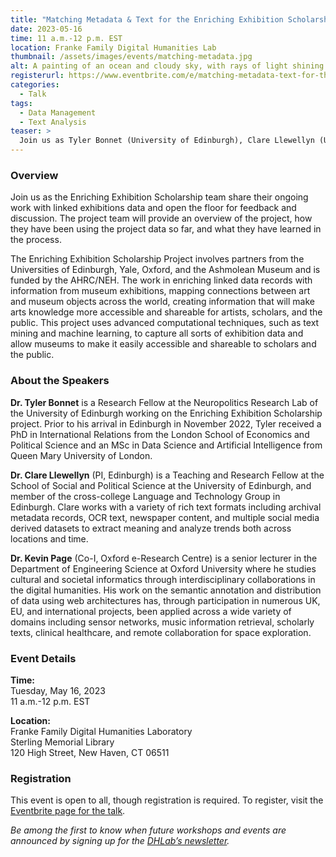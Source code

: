 ```yaml
---
title: "Matching Metadata & Text for the Enriching Exhibition Scholarship Project"
date: 2023-05-16
time: 11 a.m.-12 p.m. EST
location: Franke Family Digital Humanities Lab
thumbnail: /assets/images/events/matching-metadata.jpg
alt: A painting of an ocean and cloudy sky, with rays of light shining through the clouds onto the water
registerurl: https://www.eventbrite.com/e/matching-metadata-text-for-the-enriching-exhibition-scholarship-project-tickets-630969124637?aff=ebdsoporgprofile
categories:
  - Talk
tags:
  - Data Management
  - Text Analysis
teaser: >
  Join us as Tyler Bonnet (University of Edinburgh), Clare Llewellyn (University of Edinburgh), and Kevin Page (University of Oxford) share their ongoing work with linked museum exhibition data. Using advanced computational techniques, such as text mining and machine learning, their work aims to make arts knowledge easily accessible to scholars and the public.
---
```


### Overview
Join us as the Enriching Exhibition Scholarship team share their ongoing work with linked exhibitions data and open the floor for feedback and discussion. The project team will provide an overview of the project, how they have been using the project data so far, and what they have learned in the process.  

The Enriching Exhibition Scholarship Project involves partners from the Universities of Edinburgh, Yale, Oxford, and the Ashmolean Museum and is funded by the AHRC/NEH. The work in enriching linked data records with information from museum exhibitions, mapping connections between art and museum objects across the world, creating information that will make arts knowledge more accessible and shareable for artists, scholars, and the public. This project uses advanced computational techniques, such as text mining and machine learning, to capture all sorts of exhibition data and allow museums to make it easily accessible and shareable to scholars and the public.  

### About the Speakers
**Dr. Tyler Bonnet** is a Research Fellow at the Neuropolitics Research Lab of the University of Edinburgh working on the Enriching Exhibition Scholarship project. Prior to his arrival in Edinburgh in November 2022, Tyler received a PhD in International Relations from the London School of Economics and Political Science and an MSc in Data Science and Artificial Intelligence from Queen Mary University of London.  

**Dr. Clare Llewellyn** (PI, Edinburgh) is a Teaching and Research Fellow at the School of Social and Political Science at the University of Edinburgh, and member of the cross-college Language and Technology Group in Edinburgh. Clare works with a variety of rich text formats including archival metadata records, OCR text, newspaper content, and multiple social media derived datasets to extract meaning and analyze trends both across locations and time.  

**Dr. Kevin Page** (Co-I, Oxford e-Research Centre) is a senior lecturer in the Department of Engineering Science at Oxford University where he studies cultural and societal informatics through interdisciplinary collaborations in the digital humanities. His work on the semantic annotation and distribution of data using web architectures has, through participation in numerous UK, EU, and international projects, been applied across a wide variety of domains including sensor networks, music information retrieval, scholarly texts, clinical healthcare, and remote collaboration for space exploration.  

### Event Details
**Time:**  
Tuesday, May 16, 2023  
11 a.m.-12 p.m. EST  

**Location:**  
Franke Family Digital Humanities Laboratory  
Sterling Memorial Library  
120 High Street, New Haven, CT 06511  

### Registration
This event is open to all, though registration is required. To register, visit the <a href='https://www.eventbrite.com/e/matching-metadata-text-for-the-enriching-exhibition-scholarship-project-tickets-630969124637?aff=ebdsoporgprofile' target='_blank'>Eventbrite page for the talk</a>.  

*Be among the first to know when future workshops and events are announced by signing up for the <a href='https://subscribe.yale.edu/browse?search=digital+humanities' target='_blank'>DHLab’s newsletter</a>.*
